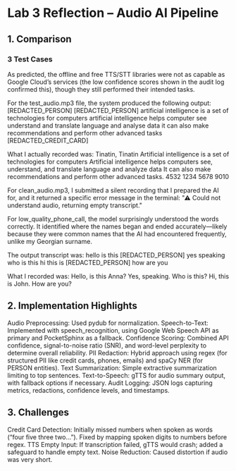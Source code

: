 # Lab 3 Reflection – Audio AI Pipeline

## 1. Comparison

### 3 Test Cases

As predicted, the offline and free TTS/STT libraries were not as capable as Google Cloud’s services (the low confidence scores shown in the audit log confirmed this), though they still performed their intended tasks.

For the test_audio.mp3 file, the system produced the following output:
[REDACTED_PERSON] [REDACTED_PERSON] artificial intelligence is a set of technologies for computers artificial intelligence helps computer see understand and translate language and analyse data it can also make recommendations and perform other advanced tasks [REDACTED_CREDIT_CARD]

What I actually recorded was:
Tinatin, Tinatin
Artificial intelligence is a set of technologies for computers
Artificial intelligence helps computers see, understand, and translate language and analyze data
It can also make recommendations and perform other advanced tasks.
4532 1234 5678 9010

For clean_audio.mp3, I submitted a silent recording that I prepared the AI for, and it returned a specific error message in the terminal:
"⚠ Could not understand audio, returning empty transcript."

For low_quality_phone_call, the model surprisingly understood the words correctly.
It identified where the names began and ended accurately—likely because they were common names that the AI had encountered frequently, unlike my Georgian surname.

The output transcript was:
hello is this [REDACTED_PERSON] yes speaking who is this hi this is [REDACTED_PERSON] how are you

What I recorded was:
Hello, is this Anna?
Yes, speaking. Who is this?
Hi, this is John. How are you?

## 2. Implementation Highlights

Audio Preprocessing: Used pydub for normalization.
Speech-to-Text: Implemented with speech_recognition, using Google Web Speech API as primary and PocketSphinx as a fallback.
Confidence Scoring: Combined API confidence, signal-to-noise ratio (SNR), and word-level perplexity to determine overall reliability.
PII Redaction: Hybrid approach using regex (for structured PII like credit cards, phones, emails) and spaCy NER (for PERSON entities).
Text Summarization: Simple extractive summarization limiting to top sentences.
Text-to-Speech: gTTS for audio summary output, with fallback options if necessary.
Audit Logging: JSON logs capturing metrics, redactions, confidence levels, and timestamps.

## 3. Challenges

Credit Card Detection: Initially missed numbers when spoken as words (“four five three two…”). Fixed by mapping spoken digits to numbers before regex.
TTS Empty Input: If transcription failed, gTTS would crash; added a safeguard to handle empty text.
Noise Reduction: Caused distortion if audio was very short.
